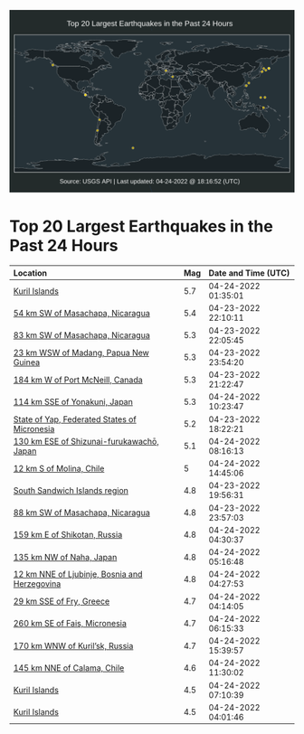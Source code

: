 ![Map](./map.png)

# Top 20 Largest Earthquakes in the Past 24 Hours

| Location | Mag | Date and Time (UTC) |
|:---|:---|:---|
| [Kuril Islands](https://earthquake.usgs.gov/earthquakes/eventpage/us6000hfyj) | 5.7 | 04-24-2022 01:35:01 |
| [54 km SW of Masachapa, Nicaragua](https://earthquake.usgs.gov/earthquakes/eventpage/us6000hfxm) | 5.4 | 04-23-2022 22:10:11 |
| [83 km SW of Masachapa, Nicaragua](https://earthquake.usgs.gov/earthquakes/eventpage/us6000hfxj) | 5.3 | 04-23-2022 22:05:45 |
| [23 km WSW of Madang, Papua New Guinea](https://earthquake.usgs.gov/earthquakes/eventpage/us6000hfyf) | 5.3 | 04-23-2022 23:54:20 |
| [184 km W of Port McNeill, Canada](https://earthquake.usgs.gov/earthquakes/eventpage/us6000hfx7) | 5.3 | 04-23-2022 21:22:47 |
| [114 km SSE of Yonakuni, Japan](https://earthquake.usgs.gov/earthquakes/eventpage/us6000hg1b) | 5.3 | 04-24-2022 10:23:47 |
| [State of Yap, Federated States of Micronesia](https://earthquake.usgs.gov/earthquakes/eventpage/us6000hfw4) | 5.2 | 04-23-2022 18:22:21 |
| [130 km ESE of Shizunai-furukawachō, Japan](https://earthquake.usgs.gov/earthquakes/eventpage/us6000hg0m) | 5.1 | 04-24-2022 08:16:13 |
| [12 km S of Molina, Chile](https://earthquake.usgs.gov/earthquakes/eventpage/us6000hg24) | 5 | 04-24-2022 14:45:06 |
| [South Sandwich Islands region](https://earthquake.usgs.gov/earthquakes/eventpage/us6000hfwy) | 4.8 | 04-23-2022 19:56:31 |
| [88 km SW of Masachapa, Nicaragua](https://earthquake.usgs.gov/earthquakes/eventpage/us6000hfye) | 4.8 | 04-23-2022 23:57:03 |
| [159 km E of Shikotan, Russia](https://earthquake.usgs.gov/earthquakes/eventpage/us6000hfzm) | 4.8 | 04-24-2022 04:30:37 |
| [135 km NW of Naha, Japan](https://earthquake.usgs.gov/earthquakes/eventpage/us6000hfzw) | 4.8 | 04-24-2022 05:16:48 |
| [12 km NNE of Ljubinje, Bosnia and Herzegovina](https://earthquake.usgs.gov/earthquakes/eventpage/us6000hfzd) | 4.8 | 04-24-2022 04:27:53 |
| [29 km SSE of Fry, Greece](https://earthquake.usgs.gov/earthquakes/eventpage/us6000hfzb) | 4.7 | 04-24-2022 04:14:05 |
| [260 km SE of Fais, Micronesia](https://earthquake.usgs.gov/earthquakes/eventpage/us6000hg0e) | 4.7 | 04-24-2022 06:15:33 |
| [170 km WNW of Kuril’sk, Russia](https://earthquake.usgs.gov/earthquakes/eventpage/us6000hg2e) | 4.7 | 04-24-2022 15:39:57 |
| [145 km NNE of Calama, Chile](https://earthquake.usgs.gov/earthquakes/eventpage/us6000hg1p) | 4.6 | 04-24-2022 11:30:02 |
| [Kuril Islands](https://earthquake.usgs.gov/earthquakes/eventpage/us6000hg0j) | 4.5 | 04-24-2022 07:10:39 |
| [Kuril Islands](https://earthquake.usgs.gov/earthquakes/eventpage/us6000hfzk) | 4.5 | 04-24-2022 04:01:46 |
